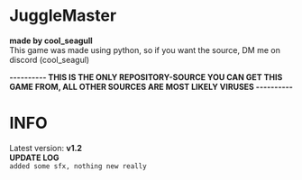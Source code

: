 # JuggleMaster
**made by cool_seagull**                                                                      
This game was made using python, so if you want the source, DM me on discord (cool_seagul)

**---------- THIS IS THE ONLY REPOSITORY-SOURCE YOU CAN GET THIS GAME FROM, ALL OTHER SOURCES ARE MOST LIKELY VIRUSES ----------**

# INFO
Latest version: **v1.2**        
**UPDATE LOG**          
`added some sfx, nothing new really`
